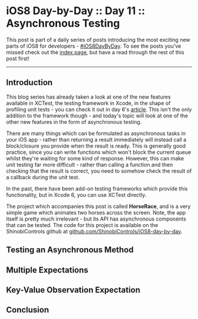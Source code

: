 # iOS8 Day-by-Day :: Day 11 :: Asynchronous Testing

This post is part of a daily series of posts introducing the most exciting new
parts of iOS8 for developers - [#iOS8DayByDay](https://twitter.com/search?q=%23iOS8DayByDay).
To see the posts you've missed check out the [index page](http://shinobicontrols.com/iOS8DayByDay),
but have a read through the rest of this post first!

---

## Introduction

This blog series has already taken a look at one of the new features available
in XCTest, the testing framework in Xcode, in the shape of profiling unit tests -
you can check it out in day 6's
[article](http://www.shinobicontrols.com/blog/posts/2014/07/25/ios8-day-by-day-day-6-profiling-unit-tests).
This isn't the only addition to the framework though - and today's topic will
look at one of the other new features in the form of asynchronous testing.

There are many things which can be formulated as asynchronous tasks in your
iOS app - rather than returning a result immediately will instead call a block/closure
you provide when the result is ready. This is generally good practice, since you
can write functions which won't block the current queue whilst they're waiting for
some kind of response. However, this can make unit testing far more difficult -
rather than calling a function and then checking that the result is correct, you
need to somehow check the result of a callback during the unit test.

In the past, there have been add-on testing frameworks which provide this functionality,
but in Xcode 6, you can use XCTest directly.

The project which accompanies this post is called __HorseRace__, and is a very
simple game which animates two horses across the screen. Note, the app itself
is pretty much irrelevant - but its API has asynchronous components that can be
tested. The code for this project is available on the ShinobiControls github at
[github.com/ShinobiControls/iOS8-day-by-day](https://github.com/ShinobiControls/iOS8-day-by-day).


## Testing an Asynchronous Method


## Multiple Expectations


## Key-Value Observation Expectation


## Conclusion
